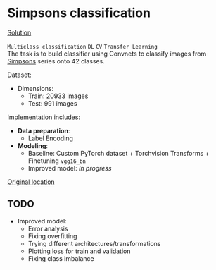 # Simpsons classification

[Solution](https://nbviewer.org/github/Extremesarova/mini_projects/blob/main/simpsons_classification/simpsons-classification-using-pytorch-guidelines.ipynb)  

`Multiclass classification` `DL` `CV` `Transfer Learning`  
The task is to build classifier using Convnets to classify images from [Simpsons](https://www.kaggle.com/competitions/journey-springfield) series onto 42 classes.

Dataset:

* Dimensions:
  * Train: 20933 images
  * Test: 991 images

Implementation includes:

* **Data preparation**:
  * Label Encoding
* **Modeling**:
  * Baseline: Custom PyTorch dataset + Torchvision Transforms + Finetuning `vgg16_bn`
  * Improved model: *In progress*

[Original location](https://www.kaggle.com/code/extremesarova/simpsons-classification-using-pytorch-guidelines)

## TODO

* Improved model:
  * Error analysis
  * Fixing overfitting
  * Trying different architectures/transformations
  * Plotting loss for train and validation
  * Fixing class imbalance
